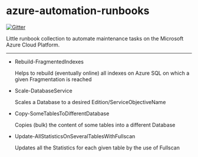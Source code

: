 azure-automation-runbooks
=========================

[![Gitter](https://badges.gitter.im/Join%20Chat.svg)](https://gitter.im/mstuefer/azure-automation-runbooks?utm_source=badge&utm_medium=badge&utm_campaign=pr-badge&utm_content=badge)

Little runbook collection to automate maintenance tasks on the
Microsoft Azure Cloud Platform.

---

- Rebuild-FragmentedIndexes

   Helps to rebuild (eventually online) all indexes on Azure SQL on which a given
   Fragmentation is reached

- Scale-DatabaseService

   Scales a Database to a desired Edition/ServiceObjectiveName

- Copy-SomeTablesToDifferentDatabase

   Copies (bulk) the content of some tables into a different Database

- Update-AllStatisticsOnSeveralTablesWithFullscan

   Updates all the Statistics for each given table by the use of Fullscan
